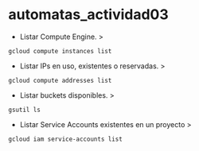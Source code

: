# automatas_actividad03

* Listar Compute Engine.  >
```
gcloud compute instances list
```

* Listar IPs en uso, existentes o reservadas.  >
```
gcloud compute addresses list
```

* Listar buckets disponibles.  >
```
gsutil ls
```

* Listar Service Accounts existentes en un proyecto >
```
gcloud iam service-accounts list
```